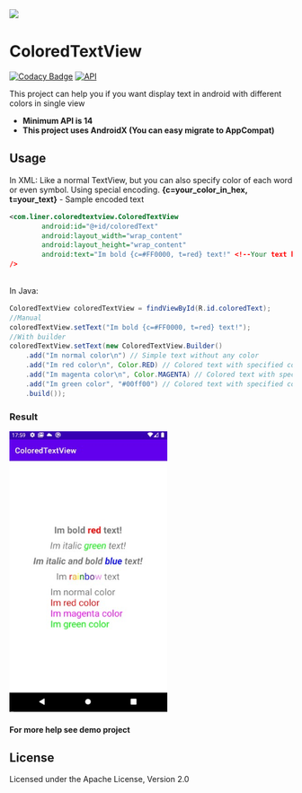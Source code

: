 
<img src="https://avatars.githubusercontent.com/u/14914307?s=460&u=449bf10288f142cc2dfaa6a2fe8ea1901e3b9d01&v=4" height="100">

# ColoredTextView
[![Codacy Badge](https://app.codacy.com/project/badge/Grade/fa95d66fb34c40959532cd991aefe47c)](https://www.codacy.com/gh/LinerSRT/ColoredTextView/dashboard?utm_source=github.com&amp;utm_medium=referral&amp;utm_content=LinerSRT/ColoredTextView&amp;utm_campaign=Badge_Grade)
[![API](https://img.shields.io/badge/API-14%2B-blue.svg?style=flat)](https://android-arsenal.com/api?level=14)

This project can help you if you want display text in android with different colors in single view
- **Minimum API is 14**
- **This project uses AndroidX (You can easy migrate to AppCompat)**

Usage
-----
In XML: 
Like a normal TextView, but you can also specify color of each word or even symbol. Using special encoding. 
**{c=your_color_in_hex, t=your_text}** - Sample encoded text
```xml
<com.liner.coloredtextview.ColoredTextView
        android:id="@+id/coloredText"
        android:layout_width="wrap_content"
        android:layout_height="wrap_content"
        android:text="Im bold {c=#FF0000, t=red} text!" <!--Your text here (may be special formatted)--> 
/>
        
```
In Java: 
```java
ColoredTextView coloredTextView = findViewById(R.id.coloredText);
//Manual
coloredTextView.setText("Im bold {c=#FF0000, t=red} text!");
//With builder
coloredTextView.setText(new ColoredTextView.Builder()
    .add("Im normal color\n") // Simple text without any color
    .add("Im red color\n", Color.RED) // Colored text with specified color int
    .add("Im magenta color\n", Color.MAGENTA) // Colored text with specified color int
    .add("Im green color", "#00ff00") // Colored text with specified color string in hex
    .build());
```


### Result

<img src="https://github.com/LinerSRT/ColoredTextView/blob/master/media/screenshot.jpg?raw=true" height="500">

#### For more help see demo project
## License
Licensed under the Apache License, Version 2.0
